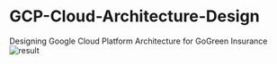 # GCP-Cloud-Architecture-Design
Designing Google Cloud Platform Architecture for GoGreen Insurance
![result](images/gcp1.jpg)
